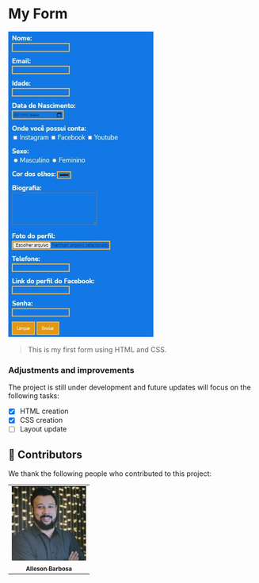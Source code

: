 # My Form

<img src=./assets/form_print.JPG alt="form-image">

> This is my first form using HTML and CSS.

### Adjustments and improvements

The project is still under development and future updates will focus on the following tasks:

- [x] HTML creation
- [x] CSS creation
- [ ] Layout update

## 🤝 Contributors

We thank the following people who contributed to this project:

<table>
  <tr>
    <td align="center">
      <a href="https://www.linkedin.com/in/alleson-de-moura-barbosa-193802210/">
        <img src="./assets/foto.jpg" width="150px;" alt="Foto do Alleson"/><br>
        <sub>
          <b>Alleson Barbosa</b>
        </sub>
      </a>
  </tr>
</table>

